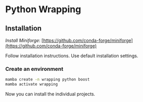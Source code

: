 # Python Wrapping

## Installation

*Install Miniforge*: [https://github.com/conda-forge/miniforge](https://github.com/conda-forge/miniforge)

Follow installation instructions. Use default installation settings.

### Create an environment
```bash
mamba create -n wrapping python boost
mamba activate wrapping
```
Now you can install the individual projects.
